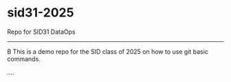 # sid31-2025
Repo for SID31 DataOps

-----
B
This is a demo repo for the SID class of 2025 on how to use git basic commands.

....
